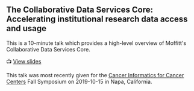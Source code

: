 ## The Collaborative Data Services Core: Accelerating institutional research data access and usage

[slides]: https://tgerke.github.io/ci4cc-cdsc/

This is a 10-minute talk which provides a high-level overview of Moffitt's Collaborative Data Services Core.

&#x1F4FA; [View slides][slides]

This talk was most recently given for the [Cancer Informatics for Cancer Centers](http://www.ci4cc.org/) Fall Symposium on 2019-10-15 in Napa, California.

